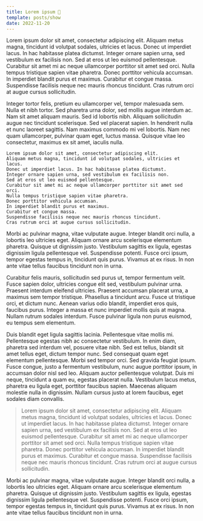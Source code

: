 ```yaml
---
title: Lorem ipsum 👋
template: posts/show
date: 2022-11-20
---
```


Lorem ipsum dolor sit amet, consectetur adipiscing elit. Aliquam metus magna, tincidunt id volutpat sodales, ultricies et lacus. Donec ut imperdiet lacus. In hac habitasse platea dictumst. Integer ornare sapien urna, sed vestibulum ex facilisis non. Sed at eros ut leo euismod pellentesque. Curabitur sit amet mi ac neque ullamcorper porttitor sit amet sed orci. Nulla tempus tristique sapien vitae pharetra. Donec porttitor vehicula accumsan. In imperdiet blandit purus et maximus. Curabitur et congue massa. Suspendisse facilisis neque nec mauris rhoncus tincidunt. Cras rutrum orci at augue cursus sollicitudin.

Integer tortor felis, pretium eu ullamcorper vel, tempor malesuada sem. Nulla et nibh tortor. Sed pharetra urna dolor, sed mollis augue interdum ac. Nam sit amet aliquam mauris. Sed id lobortis nibh. Aliquam sollicitudin augue nec tincidunt scelerisque. Sed vel placerat sapien. In hendrerit nulla et nunc laoreet sagittis. Nam maximus commodo mi vel lobortis. Nam nec quam ullamcorper, pulvinar quam eget, luctus massa. Quisque vitae leo consectetur, maximus ex sit amet, iaculis nulla.

```
Lorem ipsum dolor sit amet, consectetur adipiscing elit. 
Aliquam metus magna, tincidunt id volutpat sodales, ultricies et lacus. 
Donec ut imperdiet lacus. In hac habitasse platea dictumst. 
Integer ornare sapien urna, sed vestibulum ex facilisis non. 
Sed at eros ut leo euismod pellentesque. 
Curabitur sit amet mi ac neque ullamcorper porttitor sit amet sed orci. 
Nulla tempus tristique sapien vitae pharetra. 
Donec porttitor vehicula accumsan. 
In imperdiet blandit purus et maximus. 
Curabitur et congue massa. 
Suspendisse facilisis neque nec mauris rhoncus tincidunt. 
Cras rutrum orci at augue cursus sollicitudin.
```

Morbi ac pulvinar magna, vitae vulputate augue. Integer blandit orci nulla, a lobortis leo ultricies eget. Aliquam ornare arcu scelerisque elementum pharetra. Quisque ut dignissim justo. Vestibulum sagittis ex ligula, egestas dignissim ligula pellentesque vel. Suspendisse potenti. Fusce orci ipsum, tempor egestas tempus in, tincidunt quis purus. Vivamus at ex risus. In non ante vitae tellus faucibus tincidunt non in urna.

Curabitur felis mauris, sollicitudin sed purus ut, tempor fermentum velit. Fusce sapien dolor, ultricies congue elit sed, vestibulum pulvinar urna. Praesent interdum eleifend ultricies. Praesent accumsan placerat urna, a maximus sem tempor tristique. Phasellus a tincidunt arcu. Fusce ut tristique orci, et dictum nunc. Aenean varius odio blandit, imperdiet eros quis, faucibus purus. Integer a massa et nunc imperdiet mollis quis at magna. Nullam rutrum sodales interdum. Fusce pulvinar ligula non purus euismod, eu tempus sem elementum.

Duis blandit eget ligula sagittis lacinia. Pellentesque vitae mollis mi. Pellentesque egestas nibh ac consectetur vestibulum. In enim diam, pharetra sed interdum vel, posuere vitae nibh. Sed est tellus, blandit sit amet tellus eget, dictum tempor nunc. Sed consequat quam eget elementum pellentesque. Morbi sed tempor orci. Sed gravida feugiat ipsum. Fusce congue, justo a fermentum vestibulum, nunc augue porttitor ipsum, in accumsan dolor nisl sed leo. Aliquam auctor pellentesque volutpat. Duis mi neque, tincidunt a quam eu, egestas placerat nulla. Vestibulum lacus metus, pharetra eu ligula eget, porttitor faucibus sapien. Maecenas aliquam molestie nulla in dignissim. Nullam cursus justo at lorem faucibus, eget sodales diam convallis.

> Lorem ipsum dolor sit amet, consectetur adipiscing elit. Aliquam metus magna, tincidunt id volutpat sodales, ultricies et lacus. Donec ut imperdiet lacus. In hac habitasse platea dictumst. Integer ornare sapien urna, sed vestibulum ex facilisis non. Sed at eros ut leo euismod pellentesque. Curabitur sit amet mi ac neque ullamcorper porttitor sit amet sed orci. Nulla tempus tristique sapien vitae pharetra. Donec porttitor vehicula accumsan. In imperdiet blandit purus et maximus. Curabitur et congue massa. Suspendisse facilisis neque nec mauris rhoncus tincidunt. Cras rutrum orci at augue cursus sollicitudin.

Morbi ac pulvinar magna, vitae vulputate augue. Integer blandit orci nulla, a lobortis leo ultricies eget. Aliquam ornare arcu scelerisque elementum pharetra. Quisque ut dignissim justo. Vestibulum sagittis ex ligula, egestas dignissim ligula pellentesque vel. Suspendisse potenti. Fusce orci ipsum, tempor egestas tempus in, tincidunt quis purus. Vivamus at ex risus. In non ante vitae tellus faucibus tincidunt non in urna.

